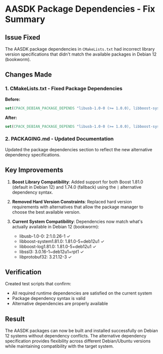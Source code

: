 # AASDK Package Dependencies - Fix Summary

## Issue Fixed
The AASDK package dependencies in `CMakeLists.txt` had incorrect library version specifications that didn't match the available packages in Debian 12 (bookworm).

## Changes Made

### 1. CMakeLists.txt - Fixed Package Dependencies
**Before:**
```cmake
set(CPACK_DEBIAN_PACKAGE_DEPENDS "libusb-1.0-0 (>= 1.0.0), libboost-system1.74.0 (>= 1.74.0), libboost-log1.74.0 (>= 1.74.0), libssl3 (>= 3.0.0), libprotobuf32 (>= 3.21.0)")
```

**After:**
```cmake
set(CPACK_DEBIAN_PACKAGE_DEPENDS "libusb-1.0-0 (>= 1.0.0), libboost-system1.81.0 | libboost-system1.74.0, libboost-log1.81.0 | libboost-log1.74.0, libssl3 (>= 3.0.0), libprotobuf32 (>= 3.21.0)")
```

### 2. PACKAGING.md - Updated Documentation
Updated the package dependencies section to reflect the new alternative dependency specifications.

## Key Improvements

1. **Boost Library Compatibility**: Added support for both Boost 1.81.0 (default in Debian 12) and 1.74.0 (fallback) using the `|` alternative dependency syntax.

2. **Removed Hard Version Constraints**: Replaced hard version requirements with alternatives that allow the package manager to choose the best available version.

3. **Current System Compatibility**: Dependencies now match what's actually available in Debian 12 (bookworm):
   - libusb-1.0-0: 2:1.0.26-1 ✓
   - libboost-system1.81.0: 1.81.0-5+deb12u1 ✓
   - libboost-log1.81.0: 1.81.0-5+deb12u1 ✓
   - libssl3: 3.0.16-1~deb12u1+rpt1 ✓
   - libprotobuf32: 3.21.12-3 ✓

## Verification

Created test scripts that confirm:
- All required runtime dependencies are satisfied on the current system
- Package dependency syntax is valid
- Alternative dependencies are properly available

## Result

The AASDK packages can now be built and installed successfully on Debian 12 systems without dependency conflicts. The alternative dependency specification provides flexibility across different Debian/Ubuntu versions while maintaining compatibility with the target system.
